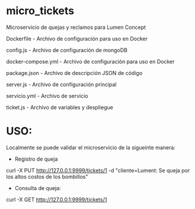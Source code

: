 # micro_tickets

Microservicio de quejas y reclamos para Lumen Concept



Dockerfile	- Archivo de configuración para uso en Docker

config.js	- Archivo de configuración de mongoDB

docker-compose.yml	- Archivo de configuración para uso en Docker

package.json	- Archivo de descripción JSON de código

server.js	- Archivo de configuración principal

servicio.yml	- Archivo de servicio

ticket.js - Archivo de variables y despliegue



# USO:

Localmente se puede validar el microservicio de la sigueinte manera:

- Registro de queja

curl -X PUT http://127.0.0.1:9999/tickets/1 -d "cliente=Lument: Se queja por los altos costos de los bombillos"

- Consulta de queja:

curl -X GET http://127.0.0.1:9999/tickets/1
